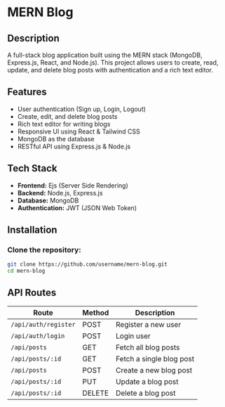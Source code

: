 # MERN Blog

## Description
A full-stack blog application built using the MERN stack (MongoDB, Express.js, React, and Node.js). This project allows users to create, read, update, and delete blog posts with authentication and a rich text editor.

## Features
- User authentication (Sign up, Login, Logout)
- Create, edit, and delete blog posts
- Rich text editor for writing blogs
- Responsive UI using React & Tailwind CSS
- MongoDB as the database
- RESTful API using Express.js & Node.js

## Tech Stack
- **Frontend:** Ejs (Server Side Rendering)
- **Backend:** Node.js, Express.js
- **Database:** MongoDB
- **Authentication:** JWT (JSON Web Token)

## Installation
### Clone the repository:
```bash
git clone https://github.com/username/mern-blog.git
cd mern-blog
```

## API Routes
| Route            | Method | Description |
|-----------------|--------|-------------|
| `/api/auth/register` | POST | Register a new user |
| `/api/auth/login` | POST | Login user |
| `/api/posts` | GET | Fetch all blog posts |
| `/api/posts/:id` | GET | Fetch a single blog post |
| `/api/posts` | POST | Create a new blog post |
| `/api/posts/:id` | PUT | Update a blog post |
| `/api/posts/:id` | DELETE | Delete a blog post |

